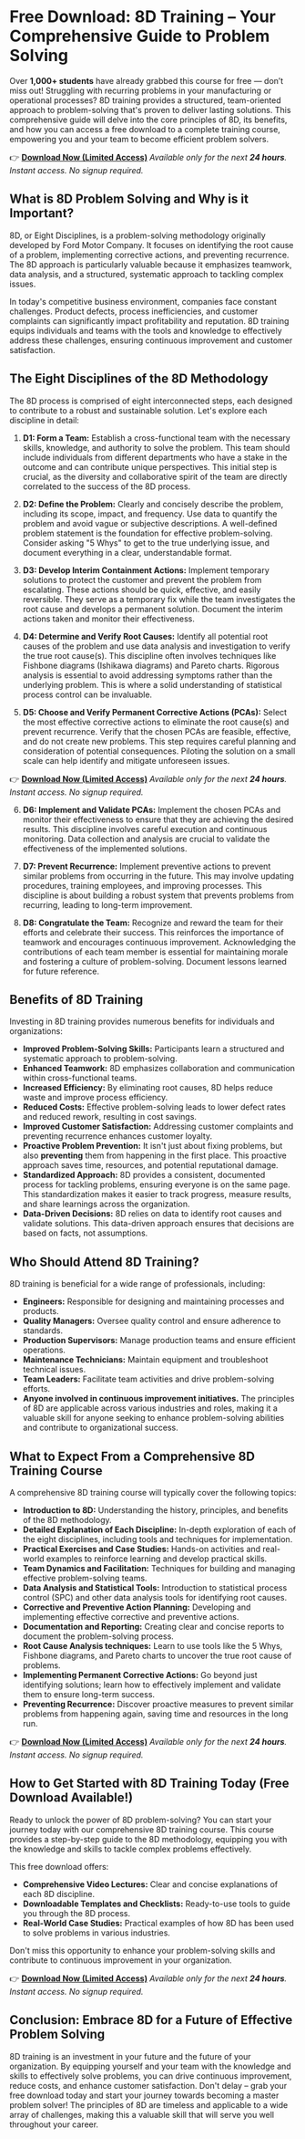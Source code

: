 # Free Download: 8D Training – Your Comprehensive Guide to Problem Solving

Over **1,000+ students** have already grabbed this course for free — don’t miss out!
Struggling with recurring problems in your manufacturing or operational processes? 8D training provides a structured, team-oriented approach to problem-solving that's proven to deliver lasting solutions. This comprehensive guide will delve into the core principles of 8D, its benefits, and how you can access a free download to a complete training course, empowering you and your team to become efficient problem solvers.

👉 **[Download Now (Limited Access)](https://udemywork.com/8d-training)**
_Available only for the next **24 hours**._
_Instant access. No signup required._

## What is 8D Problem Solving and Why is it Important?

8D, or Eight Disciplines, is a problem-solving methodology originally developed by Ford Motor Company. It focuses on identifying the root cause of a problem, implementing corrective actions, and preventing recurrence. The 8D approach is particularly valuable because it emphasizes teamwork, data analysis, and a structured, systematic approach to tackling complex issues.

In today's competitive business environment, companies face constant challenges. Product defects, process inefficiencies, and customer complaints can significantly impact profitability and reputation. 8D training equips individuals and teams with the tools and knowledge to effectively address these challenges, ensuring continuous improvement and customer satisfaction.

## The Eight Disciplines of the 8D Methodology

The 8D process is comprised of eight interconnected steps, each designed to contribute to a robust and sustainable solution. Let's explore each discipline in detail:

1.  **D1: Form a Team:** Establish a cross-functional team with the necessary skills, knowledge, and authority to solve the problem. This team should include individuals from different departments who have a stake in the outcome and can contribute unique perspectives. This initial step is crucial, as the diversity and collaborative spirit of the team are directly correlated to the success of the 8D process.

2.  **D2: Define the Problem:** Clearly and concisely describe the problem, including its scope, impact, and frequency. Use data to quantify the problem and avoid vague or subjective descriptions. A well-defined problem statement is the foundation for effective problem-solving. Consider asking "5 Whys" to get to the true underlying issue, and document everything in a clear, understandable format.

3.  **D3: Develop Interim Containment Actions:** Implement temporary solutions to protect the customer and prevent the problem from escalating. These actions should be quick, effective, and easily reversible. They serve as a temporary fix while the team investigates the root cause and develops a permanent solution. Document the interim actions taken and monitor their effectiveness.

4.  **D4: Determine and Verify Root Causes:** Identify all potential root causes of the problem and use data analysis and investigation to verify the true root cause(s). This discipline often involves techniques like Fishbone diagrams (Ishikawa diagrams) and Pareto charts. Rigorous analysis is essential to avoid addressing symptoms rather than the underlying problem. This is where a solid understanding of statistical process control can be invaluable.

5.  **D5: Choose and Verify Permanent Corrective Actions (PCAs):** Select the most effective corrective actions to eliminate the root cause(s) and prevent recurrence. Verify that the chosen PCAs are feasible, effective, and do not create new problems. This step requires careful planning and consideration of potential consequences. Piloting the solution on a small scale can help identify and mitigate unforeseen issues.

👉 **[Download Now (Limited Access)](https://udemywork.com/8d-training)**
_Available only for the next **24 hours**._
_Instant access. No signup required._

6.  **D6: Implement and Validate PCAs:** Implement the chosen PCAs and monitor their effectiveness to ensure that they are achieving the desired results. This discipline involves careful execution and continuous monitoring. Data collection and analysis are crucial to validate the effectiveness of the implemented solutions.

7.  **D7: Prevent Recurrence:** Implement preventive actions to prevent similar problems from occurring in the future. This may involve updating procedures, training employees, and improving processes. This discipline is about building a robust system that prevents problems from recurring, leading to long-term improvement.

8.  **D8: Congratulate the Team:** Recognize and reward the team for their efforts and celebrate their success. This reinforces the importance of teamwork and encourages continuous improvement. Acknowledging the contributions of each team member is essential for maintaining morale and fostering a culture of problem-solving. Document lessons learned for future reference.

## Benefits of 8D Training

Investing in 8D training provides numerous benefits for individuals and organizations:

*   **Improved Problem-Solving Skills:** Participants learn a structured and systematic approach to problem-solving.
*   **Enhanced Teamwork:** 8D emphasizes collaboration and communication within cross-functional teams.
*   **Increased Efficiency:** By eliminating root causes, 8D helps reduce waste and improve process efficiency.
*   **Reduced Costs:** Effective problem-solving leads to lower defect rates and reduced rework, resulting in cost savings.
*   **Improved Customer Satisfaction:** Addressing customer complaints and preventing recurrence enhances customer loyalty.
*   **Proactive Problem Prevention:** It isn't just about fixing problems, but also **preventing** them from happening in the first place. This proactive approach saves time, resources, and potential reputational damage.
*   **Standardized Approach:** 8D provides a consistent, documented process for tackling problems, ensuring everyone is on the same page. This standardization makes it easier to track progress, measure results, and share learnings across the organization.
*   **Data-Driven Decisions:** 8D relies on data to identify root causes and validate solutions. This data-driven approach ensures that decisions are based on facts, not assumptions.

## Who Should Attend 8D Training?

8D training is beneficial for a wide range of professionals, including:

*   **Engineers:** Responsible for designing and maintaining processes and products.
*   **Quality Managers:** Oversee quality control and ensure adherence to standards.
*   **Production Supervisors:** Manage production teams and ensure efficient operations.
*   **Maintenance Technicians:** Maintain equipment and troubleshoot technical issues.
*   **Team Leaders:** Facilitate team activities and drive problem-solving efforts.
*   **Anyone involved in continuous improvement initiatives.** The principles of 8D are applicable across various industries and roles, making it a valuable skill for anyone seeking to enhance problem-solving abilities and contribute to organizational success.

## What to Expect From a Comprehensive 8D Training Course

A comprehensive 8D training course will typically cover the following topics:

*   **Introduction to 8D:** Understanding the history, principles, and benefits of the 8D methodology.
*   **Detailed Explanation of Each Discipline:** In-depth exploration of each of the eight disciplines, including tools and techniques for implementation.
*   **Practical Exercises and Case Studies:** Hands-on activities and real-world examples to reinforce learning and develop practical skills.
*   **Team Dynamics and Facilitation:** Techniques for building and managing effective problem-solving teams.
*   **Data Analysis and Statistical Tools:** Introduction to statistical process control (SPC) and other data analysis tools for identifying root causes.
*   **Corrective and Preventive Action Planning:** Developing and implementing effective corrective and preventive actions.
*   **Documentation and Reporting:** Creating clear and concise reports to document the problem-solving process.
*   **Root Cause Analysis techniques:** Learn to use tools like the 5 Whys, Fishbone diagrams, and Pareto charts to uncover the true root cause of problems.
*   **Implementing Permanent Corrective Actions:** Go beyond just identifying solutions; learn how to effectively implement and validate them to ensure long-term success.
*   **Preventing Recurrence:** Discover proactive measures to prevent similar problems from happening again, saving time and resources in the long run.

👉 **[Download Now (Limited Access)](https://udemywork.com/8d-training)**
_Available only for the next **24 hours**._
_Instant access. No signup required._

## How to Get Started with 8D Training Today (Free Download Available!)

Ready to unlock the power of 8D problem-solving? You can start your journey today with our comprehensive 8D training course. This course provides a step-by-step guide to the 8D methodology, equipping you with the knowledge and skills to tackle complex problems effectively.

This free download offers:

*   **Comprehensive Video Lectures:** Clear and concise explanations of each 8D discipline.
*   **Downloadable Templates and Checklists:** Ready-to-use tools to guide you through the 8D process.
*   **Real-World Case Studies:** Practical examples of how 8D has been used to solve problems in various industries.

Don't miss this opportunity to enhance your problem-solving skills and contribute to continuous improvement in your organization.

👉 **[Download Now (Limited Access)](https://udemywork.com/8d-training)**
_Available only for the next **24 hours**._
_Instant access. No signup required._

## Conclusion: Embrace 8D for a Future of Effective Problem Solving

8D training is an investment in your future and the future of your organization. By equipping yourself and your team with the knowledge and skills to effectively solve problems, you can drive continuous improvement, reduce costs, and enhance customer satisfaction. Don't delay – grab your free download today and start your journey towards becoming a master problem solver! The principles of 8D are timeless and applicable to a wide array of challenges, making this a valuable skill that will serve you well throughout your career.
